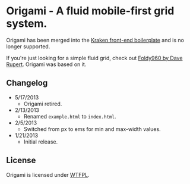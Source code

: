 # Origami - A fluid mobile-first grid system. 
Origami has been merged into the [Kraken front-end boilerplate](http://cferdinandi.github.com/kraken/) and is no longer supported. 

If you're just looking for a simple fluid grid, check out [Foldy960 by Dave Rupert](https://github.com/davatron5000/Foldy960). Origami was based on it.

## Changelog
* 5/17/2013
  * Origami retired.
* 2/13/2013
  * Renamed `example.html` to `index.html`.
* 2/5/2013
  * Switched from px to ems for min and max-width values.
* 1/21/2013
  * Initial release.

## License
Origami is licensed under [WTFPL](http://www.wtfpl.net/).
